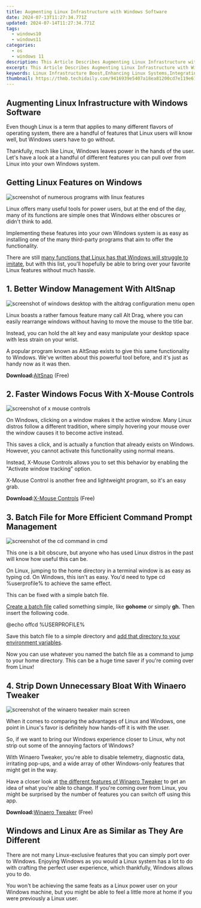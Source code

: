 ```yaml
---
title: Augmenting Linux Infrastructure with Windows Software
date: 2024-07-13T11:27:34.771Z
updated: 2024-07-14T11:27:34.771Z
tags:
  - windows10
  - windows11
categories:
  - os
  - windows 11
description: This Article Describes Augmenting Linux Infrastructure with Windows Software
excerpt: This Article Describes Augmenting Linux Infrastructure with Windows Software
keywords: Linux Infrastructure Boost,Enhancing Linux Systems,Integrating Windows Tools,Windows in Linux Setup,Complementary OS Platforms,Windows Software for Linux,Cross-OS Infrastructure Augmentation
thumbnail: https://thmb.techidaily.com/9416939e5407a18ea81200cd7e119e61ff04e31fb3c5cd004cd4601ad28e3eb8.jpg
---
```


## Augmenting Linux Infrastructure with Windows Software

 Even though Linux is a term that applies to many different flavors of operating system, there are a handful of features that Linux users will know well, but Windows users have to go without.

 Thankfully, much like Linux, Windows leaves power in the hands of the user. Let's have a look at a handful of different features you can pull over from Linux into your own Windows system.

## Getting Linux Features on Windows

![screenshot of numerous programs with linux features](https://static1.makeuseofimages.com/wordpress/wp-content/uploads/2023/03/screenshot_of_numerous_programs_with_linux_features.jpg)

 Linux offers many useful tools for power users, but at the end of the day, many of its functions are simple ones that Windows either obscures or didn't think to add.

 Implementing these features into your own Windows system is as easy as installing one of the many third-party programs that aim to offer the functionality.

 There are still [many functions that Linux has that Windows will struggle to imitate](https://www.makeuseof.com/things-you-can-do-on-linux-but-not-on-windows/), but with this list, you'll hopefully be able to bring over your favorite Linux features without much hassle.

## 1\. Better Window Management With AltSnap

![screenshot of windows desktop with the altdrag configuration menu open](https://static1.makeuseofimages.com/wordpress/wp-content/uploads/2021/11/altdrag-rightclick-menu-configure.jpg)

 Linux boasts a rather famous feature many call Alt Drag, where you can easily rearrange windows without having to move the mouse to the title bar.

 Instead, you can hold the alt key and easy manipulate your desktop space with less strain on your wrist.

 A popular program known as AltSnap exists to give this same functionality to Windows. We've written about this powerful tool before, and it's just as handy now as it was then.

**Download:**[AltSnap](https://github.com/RamonUnch/AltSnap/) (Free)

## 2\. Faster Windows Focus With X-Mouse Controls

![screenshot of x mouse controls](https://static1.makeuseofimages.com/wordpress/wp-content/uploads/2023/03/screenshot_of_x_mouse_controls.jpg)

 On Windows, clicking on a window makes it the active window. Many Linux distros follow a different tradition, where simply hovering your mouse over the window causes it to become active instead.

 This saves a click, and is actually a function that already exists on Windows. However, you cannot activate this functionality using normal means.

 Instead, X-Mouse Controls allows you to set this behavior by enabling the "Activate window tracking" option.

 X-Mouse Control is another free and lightweight program, so it's an easy grab.

**Download:**[X-Mouse Controls](https://joelpurra.com/projects/X-Mouse%5FControls/) (Free)

## 3\. Batch File for More Efficient Command Prompt Management

![screenshot of the cd command in cmd](https://static1.makeuseofimages.com/wordpress/wp-content/uploads/2023/03/screenshot_of_cd_command_in_cmd.jpg)

 This one is a bit obscure, but anyone who has used Linux distros in the past will know how useful this can be.

 On Linux, jumping to the home directory in a terminal window is as easy as typing cd. On Windows, this isn't as easy. You'd need to type cd %userprofile% to achieve the same effect.

 This can be fixed with a simple batch file.

[Create a batch file](https://www.makeuseof.com/tag/write-simple-batch-bat-file/) called something simple, like **gohome** or simply **gh.** Then insert the following code.

@echo offcd %USERPROFILE%

 Save this batch file to a simple directory and [add that directory to your environment variables](https://www.makeuseof.com/how-to-use-environment-variables-in-windows-10/).

 Now you can use whatever you named the batch file as a command to jump to your home directory. This can be a huge time saver if you're coming over from Linux!

## 4\. Strip Down Unnecessary Bloat With Winaero Tweaker

![screenshot of the winaero tweaker main screen](https://static1.makeuseofimages.com/wordpress/wp-content/uploads/2023/03/screenshot_of_winaero_tweaker_main_screen.jpg)

 When it comes to comparing the advantages of Linux and Windows, one point in Linux's favor is definitely how hands-off it is with the user.

 So, if we want to bring our Windows experience closer to Linux, why not strip out some of the annoying factors of Windows?

 With Winaero Tweaker, you're able to disable telemetry, diagnostic data, irritating pop-ups, and a wide array of other Windows-only features that might get in the way.

 Have a closer look at [the different features of Winaero Tweaker](https://www.makeuseof.com/windows-11-winaero-tweaker-guide/) to get an idea of what you're able to change. If you're coming over from Linux, you might be surprised by the number of features you can switch off using this app.

**Download:**[Winaero Tweaker](https://winaero.com/winaero-tweaker/) (Free)

## Windows and Linux Are as Similar as They Are Different

 There are not many Linux-exclusive features that you can simply port over to Windows. Enjoying Windows as you would a Linux system has a lot to do with crafting the perfect user experience, which thankfully, Windows allows you to do.

 You won't be achieving the same feats as a Linux power user on your Windows machine, but you might be able to feel a little more at home if you were previously a Linux user.


<ins class="adsbygoogle"
     style="display:block"
     data-ad-format="autorelaxed"
     data-ad-client="ca-pub-7571918770474297"
     data-ad-slot="1223367746"></ins>



<ins class="adsbygoogle"
     style="display:block"
     data-ad-client="ca-pub-7571918770474297"
     data-ad-slot="8358498916"
     data-ad-format="auto"
     data-full-width-responsive="true"></ins>


